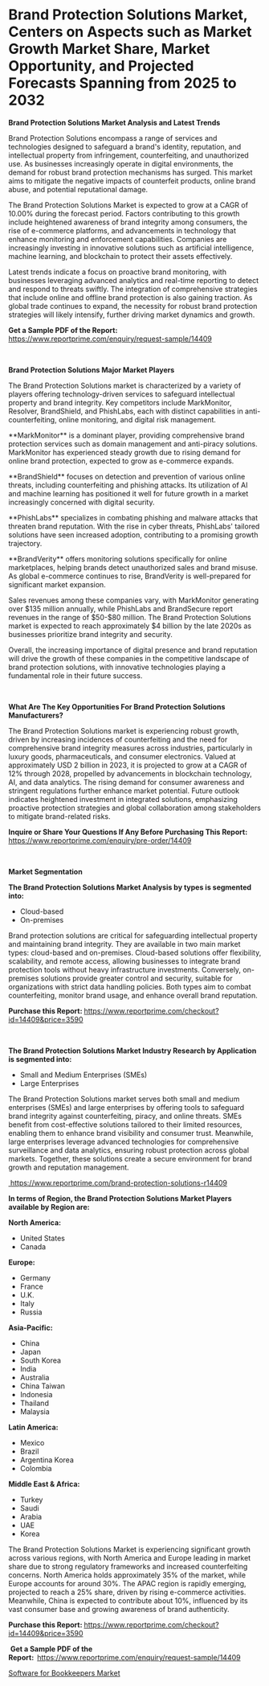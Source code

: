 <p><h1>Brand Protection Solutions Market, Centers on Aspects such as Market Growth Market Share, Market Opportunity, and Projected Forecasts Spanning from 2025 to 2032</h1></p><p><strong>Brand Protection Solutions Market Analysis and Latest Trends</strong></p>
<p><p>Brand Protection Solutions encompass a range of services and technologies designed to safeguard a brand's identity, reputation, and intellectual property from infringement, counterfeiting, and unauthorized use. As businesses increasingly operate in digital environments, the demand for robust brand protection mechanisms has surged. This market aims to mitigate the negative impacts of counterfeit products, online brand abuse, and potential reputational damage.</p><p>The Brand Protection Solutions Market is expected to grow at a CAGR of 10.00% during the forecast period. Factors contributing to this growth include heightened awareness of brand integrity among consumers, the rise of e-commerce platforms, and advancements in technology that enhance monitoring and enforcement capabilities. Companies are increasingly investing in innovative solutions such as artificial intelligence, machine learning, and blockchain to protect their assets effectively.</p><p>Latest trends indicate a focus on proactive brand monitoring, with businesses leveraging advanced analytics and real-time reporting to detect and respond to threats swiftly. The integration of comprehensive strategies that include online and offline brand protection is also gaining traction. As global trade continues to expand, the necessity for robust brand protection strategies will likely intensify, further driving market dynamics and growth.</p></p>
<p><strong>Get a Sample PDF of the Report:&nbsp;</strong> <a href="https://www.reportprime.com/enquiry/request-sample/14409?utm_campaign=2175&utm_medium=2&utm_source=Github&utm_content=ia&utm_term=20032025&utm_id=brand-protection-solutions">https://www.reportprime.com/enquiry/request-sample/14409</a></p>
<p>&nbsp;</p>
<p><strong>Brand Protection Solutions Major Market Players</strong></p>
<p><p>The Brand Protection Solutions market is characterized by a variety of players offering technology-driven services to safeguard intellectual property and brand integrity. Key competitors include MarkMonitor, Resolver, BrandShield, and PhishLabs, each with distinct capabilities in anti-counterfeiting, online monitoring, and digital risk management.</p><p>**MarkMonitor** is a dominant player, providing comprehensive brand protection services such as domain management and anti-piracy solutions. MarkMonitor has experienced steady growth due to rising demand for online brand protection, expected to grow as e-commerce expands.</p><p>**BrandShield** focuses on detection and prevention of various online threats, including counterfeiting and phishing attacks. Its utilization of AI and machine learning has positioned it well for future growth in a market increasingly concerned with digital security.</p><p>**PhishLabs** specializes in combating phishing and malware attacks that threaten brand reputation. With the rise in cyber threats, PhishLabs' tailored solutions have seen increased adoption, contributing to a promising growth trajectory.</p><p>**BrandVerity** offers monitoring solutions specifically for online marketplaces, helping brands detect unauthorized sales and brand misuse. As global e-commerce continues to rise, BrandVerity is well-prepared for significant market expansion.</p><p>Sales revenues among these companies vary, with MarkMonitor generating over $135 million annually, while PhishLabs and BrandSecure report revenues in the range of $50-$80 million. The Brand Protection Solutions market is expected to reach approximately $4 billion by the late 2020s as businesses prioritize brand integrity and security.</p><p>Overall, the increasing importance of digital presence and brand reputation will drive the growth of these companies in the competitive landscape of brand protection solutions, with innovative technologies playing a fundamental role in their future success.</p></p>
<p>&nbsp;</p>
<p><strong>What Are The Key Opportunities For Brand Protection Solutions Manufacturers?</strong></p>
<p><p>The Brand Protection Solutions market is experiencing robust growth, driven by increasing incidences of counterfeiting and the need for comprehensive brand integrity measures across industries, particularly in luxury goods, pharmaceuticals, and consumer electronics. Valued at approximately USD 2 billion in 2023, it is projected to grow at a CAGR of 12% through 2028, propelled by advancements in blockchain technology, AI, and data analytics. The rising demand for consumer awareness and stringent regulations further enhance market potential. Future outlook indicates heightened investment in integrated solutions, emphasizing proactive protection strategies and global collaboration among stakeholders to mitigate brand-related risks.</p></p>
<p><strong>Inquire or Share Your Questions If Any Before Purchasing This Report:</strong> <a href="https://www.reportprime.com/enquiry/pre-order/14409?utm_campaign=2175&utm_medium=2&utm_source=Github&utm_content=ia&utm_term=20032025&utm_id=brand-protection-solutions">https://www.reportprime.com/enquiry/pre-order/14409</a></p>
<p>&nbsp;</p>
<p><strong>Market Segmentation</strong></p>
<p><strong>The Brand Protection Solutions Market Analysis by types is segmented into:</strong></p>
<p><ul><li>Cloud-based</li><li>On-premises</li></ul></p>
<p><p>Brand protection solutions are critical for safeguarding intellectual property and maintaining brand integrity. They are available in two main market types: cloud-based and on-premises. Cloud-based solutions offer flexibility, scalability, and remote access, allowing businesses to integrate brand protection tools without heavy infrastructure investments. Conversely, on-premises solutions provide greater control and security, suitable for organizations with strict data handling policies. Both types aim to combat counterfeiting, monitor brand usage, and enhance overall brand reputation.</p></p>
<p><strong>Purchase this Report:&nbsp;</strong><a href="https://www.reportprime.com/checkout?id=14409&price=3590&utm_campaign=2175&utm_medium=2&utm_source=Github&utm_content=ia&utm_term=20032025&utm_id=brand-protection-solutions">https://www.reportprime.com/checkout?id=14409&price=3590</a></p>
<p>&nbsp;</p>
<p><strong>The Brand Protection Solutions Market Industry Research by Application is segmented into:</strong></p>
<p><ul><li>Small and Medium Enterprises (SMEs)</li><li>Large Enterprises</li></ul></p>
<p><p>The Brand Protection Solutions market serves both small and medium enterprises (SMEs) and large enterprises by offering tools to safeguard brand integrity against counterfeiting, piracy, and online threats. SMEs benefit from cost-effective solutions tailored to their limited resources, enabling them to enhance brand visibility and consumer trust. Meanwhile, large enterprises leverage advanced technologies for comprehensive surveillance and data analytics, ensuring robust protection across global markets. Together, these solutions create a secure environment for brand growth and reputation management.</p></p>
<p><a href="https://www.reportprime.com/brand-protection-solutions-r14409?utm_campaign=2175&utm_medium=2&utm_source=Github&utm_content=ia&utm_term=20032025&utm_id=brand-protection-solutions">&nbsp;https://www.reportprime.com/brand-protection-solutions-r14409</a></p>
<p><strong>In terms of Region, the Brand Protection Solutions Market Players available by Region are:</strong></p>
<p>
    <p> <strong> North America: </strong>
        <ul>
            <li>United States</li>
            <li>Canada</li>
        </ul>
        </p> 
    <p> <strong> Europe: </strong>
        <ul>
            <li>Germany</li>
            <li>France</li>
            <li>U.K.</li>
            <li>Italy</li>
            <li>Russia</li>
        </ul>
        </p> 
    <p> <strong> Asia-Pacific: </strong>
        <ul>
            <li>China</li>
            <li>Japan</li>
            <li>South Korea</li>
            <li>India</li>
            <li>Australia</li>
            <li>China Taiwan</li>
            <li>Indonesia</li>
            <li>Thailand</li>
            <li>Malaysia</li>
        </ul>
        </p> 
    <p> <strong> Latin America: </strong>
        <ul>
            <li>Mexico</li>
            <li>Brazil</li>
            <li>Argentina Korea</li>
            <li>Colombia</li>
        </ul>
        </p> 
    <p> <strong> Middle East & Africa: </strong>
        <ul>
            <li>Turkey</li>
            <li>Saudi</li>
            <li>Arabia</li>
            <li>UAE</li>
            <li>Korea</li>
        </ul>
    </p>
    </p>
<p><p>The Brand Protection Solutions Market is experiencing significant growth across various regions, with North America and Europe leading in market share due to strong regulatory frameworks and increased counterfeiting concerns. North America holds approximately 35% of the market, while Europe accounts for around 30%. The APAC region is rapidly emerging, projected to reach a 25% share, driven by rising e-commerce activities. Meanwhile, China is expected to contribute about 10%, influenced by its vast consumer base and growing awareness of brand authenticity.</p></p>
<p><strong>Purchase this Report: </strong><a href="https://www.reportprime.com/checkout?id=14409&price=3590&utm_campaign=2175&utm_medium=2&utm_source=Github&utm_content=ia&utm_term=20032025&utm_id=brand-protection-solutions">https://www.reportprime.com/checkout?id=14409&price=3590</a></p>
<p>&nbsp;<strong>Get a Sample PDF of the Report:&nbsp;&nbsp;</strong><a href="https://www.reportprime.com/enquiry/request-sample/14409?utm_campaign=2175&utm_medium=2&utm_source=Github&utm_content=ia&utm_term=20032025&utm_id=brand-protection-solutions">https://www.reportprime.com/enquiry/request-sample/14409</a></p>
<p><strong></strong></p>
<p><p><a href="https://github.com/JosephineMcguire65/Market-Research-Report-List-2/blob/main/software-for-bookkeepers-market.md?utm_campaign=2175&utm_medium=2&utm_source=Github&utm_content=ia&utm_term=20032025&utm_id=brand-protection-solutions">Software for Bookkeepers Market</a></p></p>